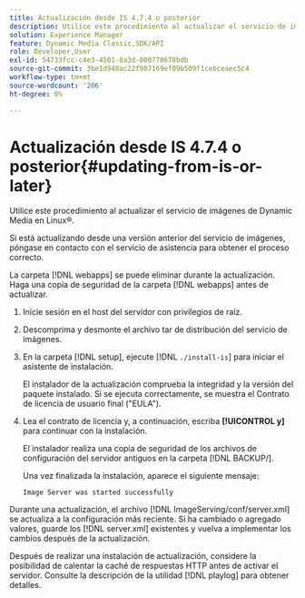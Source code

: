 ```yaml
---
title: Actualización desde IS 4.7.4 o posterior
description: Utilice este procedimiento al actualizar el servicio de imágenes de Dynamic Media en Linux®.
solution: Experience Manager
feature: Dynamic Media Classic,SDK/API
role: Developer,User
exl-id: 54733fcc-c4e3-4501-8a3d-000778678bdb
source-git-commit: 3be1d948ac22f907169ef09b509f1cebceaec5c4
workflow-type: tm+mt
source-wordcount: '206'
ht-degree: 0%

---
```


# Actualización desde IS 4.7.4 o posterior{#updating-from-is-or-later}

Utilice este procedimiento al actualizar el servicio de imágenes de Dynamic Media en Linux®.

Si está actualizando desde una versión anterior del servicio de imágenes, póngase en contacto con el servicio de asistencia para obtener el proceso correcto.

La carpeta [!DNL webapps] se puede eliminar durante la actualización. Haga una copia de seguridad de la carpeta [!DNL webapps] antes de actualizar.

1. Inicie sesión en el host del servidor con privilegios de raíz.
1. Descomprima y desmonte el archivo tar de distribución del servicio de imágenes.
1. En la carpeta [!DNL setup], ejecute [!DNL `./install-is`] para iniciar el asistente de instalación.

   El instalador de la actualización comprueba la integridad y la versión del paquete instalado. Si se ejecuta correctamente, se muestra el Contrato de licencia de usuario final (&quot;EULA&quot;).
1. Lea el contrato de licencia y, a continuación, escriba **[!UICONTROL y]** para continuar con la instalación.

   El instalador realiza una copia de seguridad de los archivos de configuración del servidor antiguos en la carpeta [!DNL BACKUP/].

   Una vez finalizada la instalación, aparece el siguiente mensaje:

   `Image Server was started successfully`

Durante una actualización, el archivo [!DNL ImageServing/conf/server.xml] se actualiza a la configuración más reciente. Si ha cambiado o agregado valores, guarde los [!DNL server.xml] existentes y vuelva a implementar los cambios después de la actualización.

Después de realizar una instalación de actualización, considere la posibilidad de calentar la caché de respuestas HTTP antes de activar el servidor. Consulte la descripción de la utilidad [!DNL playlog] para obtener detalles.
